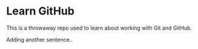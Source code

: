 # Learn GitHub

This is a throwaway repo used to learn about working with Git and GitHub.

Adding another sentence..
